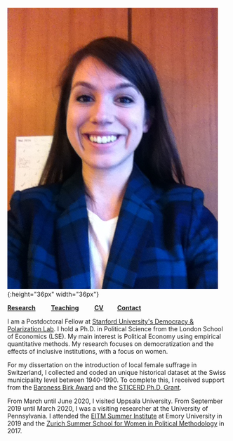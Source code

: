 ![Photo](https://raw.githubusercontent.com/sehoof/sehoof.github.io/master/images/foto_SH.jpg){:height="36px" width="36px"}

[**Research**](Research.md) &nbsp; &nbsp; &nbsp; &nbsp; [**Teaching**](Teaching.md) &nbsp; &nbsp; &nbsp; &nbsp; [**CV**](CV.pdf) &nbsp; &nbsp; &nbsp; &nbsp;[**Contact**](Contact.md)

I am a Postdoctoral Fellow at [Stanford University's Democracy & Polarization Lab](https://stanforddpl.org/). I hold a Ph.D. in Political Science from the London School of Economics (LSE). My main interest is Political Economy using empirical quantitative methods. My research focuses on democratization and the effects of inclusive institutions, with a focus on women.

For my dissertation on the introduction of local female suffrage in Switzerland, I collected and coded an unique historical dataset at the Swiss municipality level between 1940-1990. To complete this, I received support from the [Baroness Birk Award](http://www.lse.ac.uk/supporting-lse/your-gifts-in-action/2016-2017/20-years-of-the-baroness-birk-award) and the [STICERD Ph.D. Grant](https://sticerd.lse.ac.uk/_new/funding/grants/PhD.asp).

From March until June 2020, I visited Uppsala University. From September 2019 until March 2020, I was a visiting researcher at the University of Pennsylvania. I attended the [EITM Summer Institute](http://eitm.emory.edu/) at Emory University in 2019 and the [Zurich Summer School for Women in Political Methodology](http://zurichsummerschool.com/) in 2017. 






